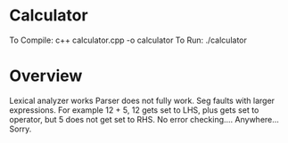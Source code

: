 # Calculator
  To Compile: c++ calculator.cpp -o calculator
  To Run:     ./calculator
  
# Overview
 Lexical analyzer works
 Parser does not fully work. Seg faults with larger expressions.
 For example 12 + 5, 12 gets set to LHS, plus gets set to operator, but 5
 does not get set to RHS. No error checking.... Anywhere... Sorry.

